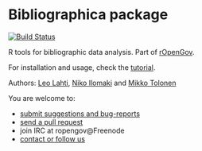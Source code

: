 Bibliographica package
=====

[![Build Status](https://api.travis-ci.org/rOpenGov/bibliographica.png)](https://travis-ci.org/rOpenGov/bibliographica)
<!--[![Stories in Ready](https://badge.waffle.io/ropengov/bibliographica.png?label=Ready)](http://waffle.io/ropengov/bibliographica)-->
<!--[![DOI](https://zenodo.org/badge/4203/rOpenGov/bibliographica.png)](https://github.com/rOpenGov/bibliographica)-->


R tools for bibliographic data analysis. Part of [rOpenGov](http://ropengov.github.io/). 

For installation and usage, check the [tutorial](vignettes/tutorial.md).

Authors: [Leo Lahti](https://github.com/antagomir/), [Niko Ilomaki]() and [Mikko Tolonen]()

You are welcome to:
  
  * [submit suggestions and bug-reports](https://github.com/ropengov/bibliographica/issues)
  * [send a pull request](https://github.com/ropengov/bibliographica/)
  * join IRC at ropengov@Freenode
  * [contact or follow us](http://ropengov.github.io/contribute/)
 
